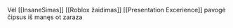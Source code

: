 Vėl [[InsaneSimas]] [[Roblox žaidimas]] [[Presentation Excerience]] pavogė čipsus iš manęs ot zaraza